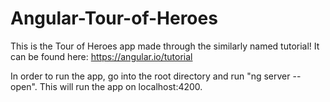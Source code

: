 # Angular-Tour-of-Heroes
This is the Tour of Heroes app made through the similarly named tutorial! It can be found here: https://angular.io/tutorial

In order to run the app, go into the root directory and run "ng server --open". This will run the app on localhost:4200.
